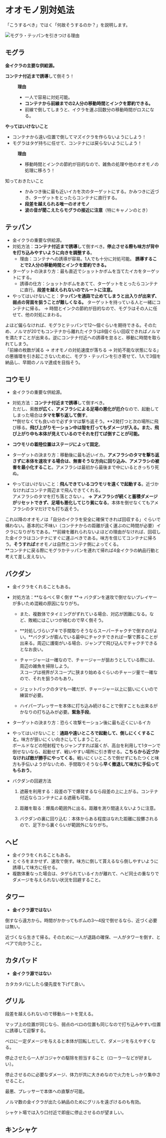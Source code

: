 # オオモノ別対処法

「こうするべき」ではく「何故そうするのか？」を説明します。

![モグラ・テッパンを引きつける理由](images/guide.png)

## モグラ

**金イクラの主要な供給源。**

<dl>
	<dt class="question">
		<p><strong>コンテナ付近まで誘導</strong>して倒そう！</p>
	</dt>
	<dd class="answer">
		<p><strong>理由</strong></p>
		<ul>
			<li>一人で容易に対処可能。</li>
			<li><strong>コンテナから前線までの2人分の移動時間とインクを節約できる。</strong></li>
			<li>前線で倒してしまうと、イクラを運ぶ回数分の移動時間がロスになる。</li>
		</ul>
	</dd>
	<dt class="donot">
		<p><strong>やってはいけないこと</strong></p>
		<ul>
			<li>コンテナから遠い位置で倒してマズイクラを作らないようにしよう！</li>
			<li>モグラはタゲ持ちに任せて、コンテナには戻らないようにしよう！</li>
		</ul>
	</dt>
	<dd class="answer">
		<p><strong>理由</strong></p>
		<ul>
			<li>移動時間とインクの節約が目的なので、雑魚の処理や他のオオモノの処理に移ろう！</li>
		</ul>
	</dd>
	<dt class="question">知っておきたいこと</dt>
	<dd class="answer">
		<ul>
			<li>かみつき後に最も近いイカを次のターゲットにする。かみつきに近づき、ターゲットをとったらコンテナに直行する。</li>
			<li><strong>段差を越えられる唯一のオオモノ</strong></li>
			<li><strong>波の音が聞こえたらモグラの接近に注意</strong>（特にキャノンのとき）</li>
		</ul>
	</dd>
</dl>

## テッパン

* 金イクラの重要な供給源。
* 対処方法：**コンテナ付近まで誘導**して倒すべき。**停止させる際も味方が背中を打ち込みやすいように向きを調整する**。
  * 理由：コンテナへの誘導が容易。1人でも十分に対処可能。
    **誘導することで2人分の移動時間とインクを節約できる。**
* ターゲットの決まり方：最も直近でショットかボムを当てたイカをターゲットにする。
  * 誘導の仕方：ショットかボムをあてて、ターゲットをとったらコンテナに直行。**段差を越えられないのでルートに注意。**
* やってはいけないこと：**テッパンを通路で止めてしまうと出入りが出来ず、弱点の背面を狙うことが難しくなる。**
  ターゲットを持っている人と一緒にコンテナに帰る。
  → 時間とインクの節約が目的なので、モグラはその人に任せて、他の対処にまわる。

よほど偏らなければ、モグラとテッパンで12～個ぐらいを期待できる。そのため、ノルマが20でもコンテナから離れたイクラは8個ぐらい回収できればノルマを満たすことが出来る。逆にコンテナ付近への誘導を怠ると、移動に時間を取られてしまう。  
「前線の枚数が減る → オオモノの対処速度が落ちる → 対処不能な状態になる」の悪循環を引き起こさないために、モグラ・テッパンを引き寄せて、1人で3個を納品し、早期のノルマ達成を目指そう。

## コウモリ

* 金イクラの重要な供給源。
* 対処方法：**コンテナ付近まで誘導**して倒すべき。  
  ただし、索敵**が広く、アメフラシによる足場の悪化が厄介**なので、起動してしまった場合は**タマを撃ち返して倒す**。  
  **倒せなくても良いので必ずタマは撃ち返そう。**2発打つと次の場所に飛び移る。**飛び上がりモーション中は殻を打ってもダメージが入る。また、飛び上がり中も本体が見えているのでそれを打てば倒すことが可能。**

* **コウモリの着陸位置はステージによって固定**。

* ターゲットの決まり方：移動後に最も近いイカ。**アメフラシのタマを撃ち返さずに本体を速攻する場合は、無害そうな方向に回り込み、アメフラシの被害を最小化すること**。アメフラシは最初から最後まで中にいるときっちり死ぬ。

* やってはいけないこと：**飛んできているコウモリを遠くで起動する**。近づかなければコンテナ周辺まで飛んできてくれる。  
  アメフラシのタマを打ち落とさない 。 **→ アメフラシが続くと蓄積ダメージがリセットできず、足場も悪化してじり貧になる**。本体を倒せなくてもアメフラシのタマだけでも打ち返そう。

これ以降のオオモノは「自分のイクラを安全に確保できれば回収する」ぐらいで構わない。基本的に不味い（コンテナからの距離が遠く運ぶのに時間が必要）イクラになりがちである。**前線を離れられないよほどの理由がなければ、回収した金イクラはコンテナにすぐに運ぶべきである。味方を信じてコンテナに帰ろう。**そうすれば**オオモノは自然とコンテナ側によってくる。      
**コンテナに戻る際にモグラかテッパンを連れて帰れば4金イクラの納品行動と考えて差し支えない。

## バクダン

* 金イクラをくれることもある。
* 対処方法：**なるべく早く倒す  **→ バクダンを速攻で倒せないプレイヤーが多いため混戦の原因になりがち。

  * また、複数体でタイミングがずれている場合、対応が困難になる。など、敗戦にはこいつが絡むので早く倒そう。

  * **対処しづらいブキで手間取りそうならスーパーチャクチで倒すのがよい。**バクダンが膨んでいる最中にチャクチできれば一撃で葬ることが出来る。周辺に護衛がいる場合、ジャンプで飛び込んでチャクチできるとなお良い。

  * チャージャーは一確なので、チャージャーが狙おうとしている際には、周辺の雑魚を掃除しよう。  
    スコープは視界がスコープに狭まり始めるぐらいのチャージ量で一確なので、それを狙うのもあり。

  * ジェットパックのタマも一確だが、チャージャー以上に狙いにくいので練習が必要。

  * ハイパープレッサーを本体に打ち込み続けることで倒すことも出来るがかなりの打ち込みが必要。**緊急手段**。

* ターゲットの決まり方：恐らく攻撃モーション後に最も近くにいるイカ

* やってはいけないこと：**通路や遠いところで起動して、倒しにくくすること**。味方が狙いにくい向きにしてしまうこと。  
  ボールドなどの短射程でもジャンプすれば届くが、高台を利用して1ターンで倒せないなら、起動せず、戦いやすい場所に引き寄せる。**こちらから近づかなければ敵が勝手にやってくる**。戦いにくいところで倒せずにもたつくと味方も手伝いようがないため、手間取りそうなら**早く撤退して味方に手伝ってもらおう**。

* バクダンの回避方法

  1. 遮蔽を利用する：段差の下で爆発するなら段差の上に上がる。コンテナ付近ならコンテナによる遮蔽も可能。

  2. 距離を取る：爆風の範囲外に出る。距離を測り間違えないように注意。

  3. バクダンの裏に回り込む：本体からある程度はなれた距離に投擲されるので、足下から裏ぐらいが範囲外になりがち。

## ヘビ

* 金イクラをくれることもある。
* とぐろをまかせず、速攻で倒す。味方に倒して貰えるなら倒しやすいように誘導して味方に任せる。
* 複数体重なった場合は、タゲられているイカが離れて、ヘビ同士の重なりでダメージを与えられない状況を回避すること。

## タワー

* **金イクラ源ではない**

倒すなら遠方から。時間がかかってもボムの3～4投で倒せるなら、近づく必要は無い。

近づくなら生きて帰る。そのために一人が退路の確保、一人がタワーを倒す、とペアで向かうこと。

## カタパッド

* **金イクラ源ではない**

カタカタパにしたら優先度を下げて良い。

## グリル

段差を越えられないので移動ルートを覚える。

マップ上の位置が同じなら、弱点のベロの位置も同じなので打ち込みやすい位置に誘導して迎撃する。

ベロに一定ダメージを与えると本体が回転しだして、ダメージを与えやすくなる。

停止させたら一人がコジャケの駆除を担当すること（ローラーなどが好ましい）。

停止させるのに必要なダメージ、体力が共に大きめなので火力をしっかり集中させること。

最悪、プレッサーで本体への直撃が可能。

ノルマ数の金イクラが出たら納品のためにグリルを遠ざけるのも有効。

シャケト場では入り口付近で即座に停止させるのが望ましい。

## キンシャケ



